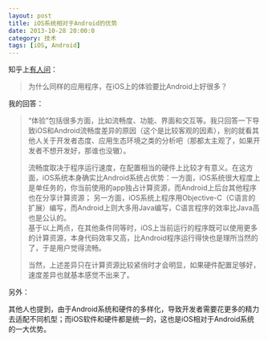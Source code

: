 ```yaml
---
layout: post
title: iOS系统相对于Android的优势
date: 2013-10-28 20:00:0
category: 技术
tags: [iOS, Android]
---
```


知乎上[有人问](http://www.zhihu.com/question/21899398)：

> 为什么同样的应用程序，在iOS上的体验要比Android上好很多？

<!--more-->
我的回答：

>“体验”包括很多方面，比如流畅度、功能、界面和交互等。我只回答一下导致iOS和Android流畅度差异的原因（这个是比较客观的因素），别的就看其他人关于开发者态度、应用生态环境之类的分析吧（那都太主观了，如果开发者不想开发好，那谁也没辙）。
>
>流畅度取决于程序运行速度，在配置相当的硬件上比较才有意义。在这方面，iOS系统本身确实比Android系统占优势：一方面，iOS系统很大程度上是单任务的，你当前使用的app独占计算资源，而Android上后台其他程序也在分享计算资源；
>另一方面，iOS系统上程序用Objective-C（C语言的扩展）编写，而Android上则大多用Java编写，C语言程序的效率比Java高也是公认的。  
>基于以上两点，在其他条件同等时，iOS上当前运行的程序既可以使用更多的计算资源，本身代码效率又高，比Android程序运行得快也是理所当然的了，于是用户觉得流畅。  
>
> 当然，上述差异只在计算资源比较紧俏时才会明显，如果硬件配置足够好，速度差异也就基本感觉不出来了。

另外：

其他人也提到，由于Android系统和硬件的多样化，导致开发者需要花更多的精力去适配不同机型；而iOS软件和硬件都是统一的，这也是iOS相对于Android系统的一大优势。

